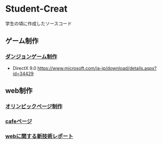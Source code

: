 # Student-Creat
学生の頃に作成したソースコード
  
## ゲーム制作
### [ダンジョンゲーム制作](https://github.com/nekoharuyuki/Student-Creat/tree/master/game)
 * DirectX 9.0 https://www.microsoft.com/ja-jp/download/details.aspx?id=34429
  
## web制作
### [オリンピックページ制作](https://github.com/nekoharuyuki/Student-Creat/tree/master/web/%E3%82%AA%E3%83%AA%E3%83%B3%E3%83%94%E3%83%83%E3%82%AF%E3%83%9A%E3%83%BC%E3%82%B8%E3%82%92%E3%81%A4%E3%81%8F%E3%82%8D%E3%81%86)
### [cafeページ](https://github.com/nekoharuyuki/Student-Creat/tree/master/web/cafe)
### [webに関する新技術レポート](https://github.com/nekoharuyuki/Student-Creat/tree/master/web/web%E3%81%AB%E9%96%A2%E3%81%99%E3%82%8B%E6%96%B0%E6%8A%80%E8%A1%93)
